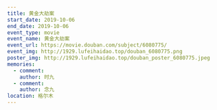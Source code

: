 ```yaml
---
title: 黄金大劫案
start_date: 2019-10-06
end_date: 2019-10-06
event_type: movie
event_name: 黄金大劫案
event_url: https://movie.douban.com/subject/6080775/
event_img: http://1929.lufeihaidao.top/douban_6080775.png
poster_img: http://1929.lufeihaidao.top/douban_poster_6080775.jpeg
memories:
  - comment: 
    author: 时九
  - comment: 
    author: 念九
location: 格尔木
---
```

